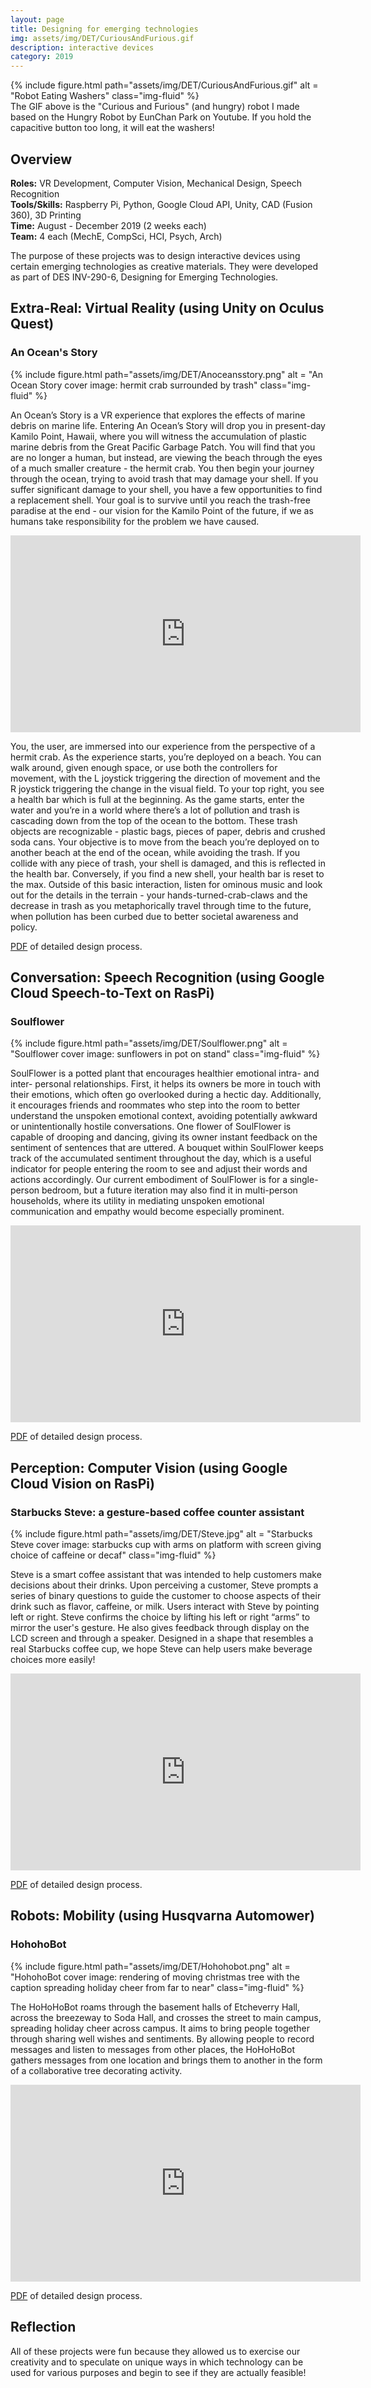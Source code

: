 ```yaml
---
layout: page
title: Designing for emerging technologies
img: assets/img/DET/CuriousAndFurious.gif
description: interactive devices
category: 2019
---
```

<div class="row">
    <div class="w-50 p-3">
        {% include figure.html path="assets/img/DET/CuriousAndFurious.gif" alt = "Robot Eating Washers" class="img-fluid" %}
    </div>
</div>
<div class="caption">
    The GIF above is the "Curious and Furious" (and hungry) robot I made based on the Hungry Robot by EunChan Park on Youtube. If you hold the capacitive button too long, it will eat the washers!
</div>

## Overview
**Roles:** VR Development, Computer Vision, Mechanical Design,  Speech Recognition  
**Tools/Skills:** Raspberry Pi, Python, Google Cloud API, Unity, CAD (Fusion 360), 3D Printing   
**Time:** August - December 2019 (2 weeks  each)  
**Team:** 4 each (MechE, CompSci, HCI, Psych, Arch) 

The purpose of these projects was to design interactive devices using certain emerging technologies as creative materials. They were developed as part of DES INV-290-6, Designing for Emerging Technologies.

## Extra-Real: Virtual Reality (using Unity on Oculus Quest)
### **An Ocean's Story** 
<div class="row">
    <div class="col-sm mt-3 mt-md-0">
        {% include figure.html path="assets/img/DET/Anoceansstory.png" alt = "An Ocean Story cover image: hermit crab surrounded by trash" class="img-fluid" %}
    </div>
</div>

An Ocean’s Story is a VR experience that explores the effects of marine debris on marine life. 
Entering An Ocean’s Story will drop you in present-day Kamilo Point, Hawaii, where you will witness the accumulation 
of plastic marine debris from the Great Pacific Garbage Patch. You will find that you are no longer a human, 
but instead, are viewing the beach through the eyes of a much smaller creature - the hermit crab. 
You then begin your journey through the ocean, trying to avoid trash that may damage your shell. 
If you suffer significant damage to your shell, you have a few opportunities to find a replacement shell. 
Your goal is to survive until you reach the trash-free paradise at the end - our vision for the Kamilo Point of the future, 
if we as humans take responsibility for the problem we have caused. 

<iframe width="560" height="315" src="https://www.youtube.com/embed/CKMGqEr92SU" frameborder="0" allow="accelerometer; autoplay; encrypted-media; gyroscope; picture-in-picture" allowfullscreen></iframe>

You, the user, are immersed into our experience from the perspective of a hermit crab. As the experience starts, 
you’re deployed on a beach. You can walk around, given enough space, or use both the controllers 
for movement, with the L joystick triggering the direction of movement and the R joystick triggering the change in the visual field. 
To your top right, you see a health bar which is full at the beginning. As the game starts, enter the water and you’re in a world where 
there’s a lot of pollution and trash is cascading down from the top of the ocean to the bottom. These trash objects are recognizable - plastic 
bags, pieces of paper, debris and crushed soda cans. Your objective is to move from the beach you’re deployed on to another beach 
at the end of the ocean, while avoiding the trash. If you collide with any piece of trash, your shell is damaged, 
and this is reflected in the health bar. Conversely, if you find a new shell, your health bar is reset to the max. 
Outside of this basic interaction, listen for ominous music and look out for the details in the terrain - 
your hands-turned-crab-claws and the decrease in trash as you metaphorically travel through time to the future, 
when pollution has been curbed due to better societal awareness and policy.

<a href="/assets/pdf/PROJ03_Process.pdf">PDF</a> of detailed design process.

## Conversation: Speech Recognition (using Google Cloud Speech-to-Text on RasPi)
### **Soulflower**
<div class="row">
    <div class="col-sm mt-3 mt-md-0">
        {% include figure.html path="assets/img/DET/Soulflower.png" alt = "Soulflower cover image: sunflowers in pot on stand" class="img-fluid" %}
    </div>
</div>

SoulFlower is a potted plant that encourages healthier emotional intra- and inter- personal relationships. 
First, it helps its owners be more in touch with their emotions, which often go overlooked during a hectic day. 
Additionally, it encourages friends and roommates who step into the room to better understand the unspoken 
emotional context, avoiding potentially awkward or unintentionally hostile conversations. One flower of SoulFlower 
is capable of drooping and dancing, giving its owner instant feedback on the sentiment of sentences that are uttered. 
A bouquet within SoulFlower keeps track of the accumulated sentiment throughout the day, which is a useful indicator 
for people entering the room to see and adjust their words and actions accordingly. Our current embodiment of SoulFlower 
is for a single-person bedroom, but a future iteration may also find it in multi-person households, where its utility 
in mediating unspoken emotional communication and empathy would become especially prominent.

<iframe width="560" height="315" src="https://www.youtube.com/embed/jrJ6WAsjsq0" frameborder="0" allow="accelerometer; autoplay; encrypted-media; gyroscope; picture-in-picture" allowfullscreen></iframe>

<a href="/assets/pdf/PROJ02_Process.pdf">PDF</a> of detailed design process.

## Perception: Computer Vision (using Google Cloud Vision on RasPi)
### **Starbucks Steve: a gesture-based coffee counter assistant** 
<div class="row">
    <div class="col-sm mt-3 mt-md-0">
        {% include figure.html path="assets/img/DET/Steve.jpg" alt = "Starbucks Steve cover image: starbucks cup with arms on platform with screen giving choice of caffeine or decaf" class="img-fluid" %}
    </div>
</div>

Steve is a smart coffee assistant that was intended to help customers make decisions about their drinks. 
Upon perceiving a customer, Steve prompts a series of binary questions to guide the customer to choose aspects of their drink such as flavor, caffeine, or milk. 
Users interact with Steve by pointing left or right. Steve confirms the choice by lifting his left or right “arms” to mirror the user's gesture. 
He also gives feedback through display on the LCD screen and through a speaker. Designed in a shape that resembles a real Starbucks coffee cup, 
we hope Steve can help users make beverage choices more easily!

<iframe width="560" height="315" src="https://www.youtube.com/embed/Soylf5HEnM0" frameborder="0" allow="accelerometer; autoplay; encrypted-media; gyroscope; picture-in-picture" allowfullscreen></iframe>

[PDF](/assets/pdf/PROJ01_Process.pdf) of detailed design process.

## Robots: Mobility (using Husqvarna Automower)
### **HohohoBot** 
<div class="row">
    <div class="col-sm mt-3 mt-md-0">
        {% include figure.html path="assets/img/DET/Hohohobot.png" alt = "HohohoBot cover image: rendering of moving christmas tree with the caption spreading holiday cheer from far to near" class="img-fluid" %}
    </div>
</div>

The HoHoHoBot roams through the basement halls of Etcheverry Hall, across the breezeway to Soda Hall, 
and crosses the street to main campus, spreading holiday cheer across campus. It aims to bring people 
together through sharing well wishes and sentiments. By allowing people to record messages and listen 
to messages from other places, the HoHoHoBot gathers messages from one location and brings them to another 
in the form of a collaborative tree decorating activity.

<iframe width="560" height="315" src="https://www.youtube.com/embed/Rudonu3daCI" frameborder="0" allow="accelerometer; autoplay; encrypted-media; gyroscope; picture-in-picture" allowfullscreen></iframe>

<a href="/assets/pdf/PROJ04_Process.pdf">PDF</a> of detailed design process.

## Reflection
All of these projects were fun because they allowed us to exercise our creativity and to speculate on unique ways in which technology can be used for various purposes and begin to see if they are actually feasible!

